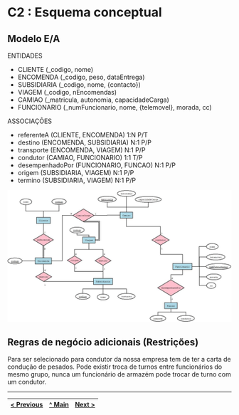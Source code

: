 # C2 : Esquema conceptual

## Modelo E/A

ENTIDADES

* CLIENTE (_codigo, nome)
* ENCOMENDA (_codigo, peso, dataEntrega)
* SUBSIDIARIA (_codigo, nome, {contacto})
* VIAGEM (_codigo, nEncomendas)
* CAMIAO (_matricula, autonomia, capacidadeCarga)
* FUNCIONARIO (_numFuncionario, nome, {telemovel}, morada, cc)

ASSOCIAÇÔES

* referenteA (CLIENTE, ENCOMENDA) 1:N P/T
* destino (ENCOMENDA, SUBSIDIARIA) N:1 P/P
* transporte (ENCOMENDA, VIAGEM) N:1 P/P
* condutor (CAMIAO, FUNCIONARIO) 1:1 T/P
* desempenhadoPor (FUNCIONARIO, FUNCAO) N:1 P/P
* origem (SUBSIDIARIA, VIAGEM) N:1 P/P
* termino (SUBSIDIARIA, VIAGEM) N:1 P/P

 
![Diagrama](images/Diagrama_Atlas.jpeg) 

## Regras de negócio adicionais (Restrições)

Para ser selecionado para condutor da nossa empresa tem de ter a carta de condução de pesados.
Pode existir troca de turnos entre funcionários do mesmo grupo, nunca um funcionário de armazém pode trocar de turno com um condutor.


---
[< Previous](rebd01.md) | [^ Main](https://github.com/SIBD08/SIBD08-Atlas/) | [Next >](rebd03.md)
:--- | :---: | ---: 
